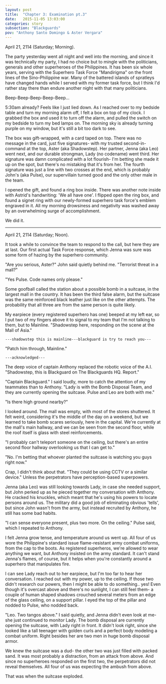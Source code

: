 ```yaml
---
layout: post
title:  "Chapter 3: Examination pt.3"
date:   2015-11-05 13:03:00
categories: story
subsection: "Blackguards"
pov: "Anthony Santo Domingo & Aster Vergara"
---
```

April 21, 2114 (Saturday; Morning).

The party yesterday went all night and well into the morning, and since it was technically my party, I had no choice but to mingle with the politicians, generals and other superheroes of the Philippines. It has been six whole years, serving with the Superhero Task Force "Mandirigma" on the front lines of the Sino-Philippine war. Many of the battered islands of spratleys have changed hands while I served with my former task force, but I think I'd rather stay there than endure another night with that many politicians.

Beep-Beep-Beep-Beep-Beep...

5:30am already? Feels like I just lied down. As I reached over to my bedside table and turn my morning alarm off, I felt a box on top of my clock. I grabbed the box and used it to turn off the alarm, and pulled the switch on my bedside to turn my bed lamps on. The morning sky is already turning purple on my window, but it's still a bit too dark to see.

The box was gift-wrapped, with a card taped on top. There was no message in the card, just five signatures- with my trusted second-in-command at the top, Aster (aka Shadowstep). Her partner, Jenna (aka Leo) went next, and our durable strongman, Lady (no codename) went third. Her signature was damn complicated with a lot flourish- I'm betting she made it up on the spot, but there's no mistaking that it's from her. The fourth signature was just a line with two crosses at the end, which is probably John's (aka Pulse), our supervillain turned good and the only other male in the team.

I opened the gift, and found a ring box inside. There was another note inside with Astrid's handwriting: 'We all have one'. I flipped open the ring box, and found a signet ring with our newly-formed superhero task force's emblem engraved in it. All my morning drowsiness and negativity was washed away by an overwhelming surge of accomplishment.

We did it.

---
April 21, 2114 (Saturday; Noon).

It took a while to convince the team to respond to the call, but here they are at last. Our first actual Task Force response, which Jenna was sure was some form of hazing by the superhero community.

"Are you serious, Aster?" John said quietly behind me. "Terrorist threat in a mall?"

"Yes Pulse. Code names only please."

Some goofball called the station about a possible bomb in a suitcase, in the largest mall in the country. It has been the third false alarm, but the suitcase was the same reinforced black leather just like on the other attempts. The probability that all three are from the same person is quite likely.

My earpiece (every registered superhero has one) beeped at my left ear, so I put two of my fingers above it to signal to my team that I'm not talking to them, but to Mainline. "Shadowstep here, responding on the scene at the Mall of Asia."

`---shadowstep this is mainline---blackguard is try to reach you---`

"Patch him through, Mainline."

`---acknowledged---`

The deep voice of captain Anthony replaced the robotic voice of the A.I. "Shadowstep, this is Blackguard on The Blackguards HQ. Report."

"Captain Blackguard." I said loudly, more to catch the attention of my teammates than to Anthony. "Lady is with the Bomb Disposal Team, and they are currently opening the suitcase. Pulse and Leo are both with me."

"Is there high ground nearby?"

I looked around. The mall was empty, with most of the stores shuttered. It felt weird, considering it's the middle of the day on a weekend, but we learned to take bomb scares seriously, here in the capital. We're currently at the mall's main hallway, and we can be seen from the second floor, while the roof itself is glass with steel reinforcements.

"I probably can't teleport someone on the ceiling, but there's an entire second floor hallway overlooking us that I can get to."

"No. I'm betting that whoever planted the suitcase is watching you guys right now."

Crap, I didn't think about that. "They could be using CCTV or a similar device." Unless the perpetrators have perception-based superpowers.

Jenna (aka Leo) was still looking towards Lady, in case she needed support, but John perked up as he pieced together my conversation with Anthony. He cracked his knuckles, which meant that he's using his powers to locate persons around us. The military did a good job of eliminating obvious 'tells', but since John wasn't from the army, but instead recruited by Anthony, he still has some bad habits.

"I can sense everyone present, plus two more. On the ceiling." Pulse said, which I repeated to Anthony.

I felt Jenna grow tense, and temperature around us went up. All four of us wore the Philippine's standard issue flame-resistant army combat uniforms, from the cap to the boots. As registered superheros, we're allowed to wear anything we want, but Anthony insisted on the army standard. It can't stand Jenna's flames, of course, but it helps when you're constantly around a superhero that manipulates fire.

I can see Lady reach out to her earpiece, but I'm too far to hear her conversation. I reached out with my power, up to the ceiling. If those two didn't research our powers, then I might be able to do something.. yes! Even though it's overcast above and there's no sunlight, I can still feel them- a couple of human shaped shadows crouched several meters from an edge of the glass ceiling, on a support pillar. I eyed the top of the pillar and nodded to Pulse, who nodded back.

"Leo. Two tangos above." I said quietly, and Jenna didn't even look at me- she just continued to monitor Lady. The bomb disposal are currently opening the suitcase, with Lady right in front. It didn't look right, since she looked like a tall teenager with golden curls and a perfect body modeling a combat uniform. Right besides her are two men in huge bomb disposal armor.

We knew the suitcase was a dud- the other two was just filled with packed sand. It was most probably a distraction, from an attack from above. And since no superheroes responded on the first two, the perpetrators did not reveal themselves. All four of us was expecting the ambush from above.

That was when the suitcase exploded.